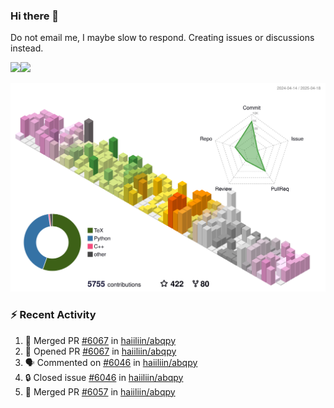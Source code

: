 ### Hi there 👋

Do not email me, I maybe slow to respond. Creating issues or discussions instead.

<a href="https://haiiliin/"><img height="137px" src="https://github-readme-stats.vercel.app/api?username=haiiliin&hide_title=false&hide_border=true&show_icons=true&include_all_commits=true&count_private=true&line_height=21&text_color=000&icon_color=000&bg_color=0,ea6161,ffc64d,fffc4d,52fa5a&theme=graywhite" /><!-- wi*quL3fcV --><img height="137px" src="https://github-readme-stats.vercel.app/api/top-langs/?username=haiiliin&hide=html&hide_title=true&hide_border=true&layout=compact&langs_count=6&text_color=000&icon_color=fff&bg_color=0,52fa5a,4dfcff,c64dff&theme=graywhite" /></a>

![](./profile-3d-contrib/profile-season-animate.svg)

### :zap: Recent Activity

<!--START_SECTION:activity-->
1. 🎉 Merged PR [#6067](https://github.com/haiiliin/abqpy/pull/6067) in [haiiliin/abqpy](https://github.com/haiiliin/abqpy)
2. 💪 Opened PR [#6067](https://github.com/haiiliin/abqpy/pull/6067) in [haiiliin/abqpy](https://github.com/haiiliin/abqpy)
3. 🗣 Commented on [#6046](https://github.com/haiiliin/abqpy/issues/6046#issuecomment-2808131339) in [haiiliin/abqpy](https://github.com/haiiliin/abqpy)
4. 🔒 Closed issue [#6046](https://github.com/haiiliin/abqpy/issues/6046) in [haiiliin/abqpy](https://github.com/haiiliin/abqpy)
5. 🎉 Merged PR [#6057](https://github.com/haiiliin/abqpy/pull/6057) in [haiiliin/abqpy](https://github.com/haiiliin/abqpy)
<!--END_SECTION:activity-->
